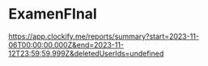 # ExamenFInal
https://app.clockify.me/reports/summary?start=2023-11-06T00:00:00.000Z&end=2023-11-12T23:59:59.999Z&deletedUserIds=undefined
